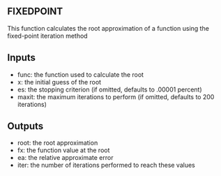 ## FIXEDPOINT
This function calculates the root approximation of a function using the fixed-point iteration method
## Inputs
* func: the function used to calculate the root
* x: the initial guess of the root
* es: the stopping criterion (if omitted, defaults to .00001 percent)
* maxit: the maximum iterations to perform (if omitted, defaults to 200 iterations)
## Outputs
* root: the root approximation
* fx: the function value at the root
* ea: the relative approximate error
* iter: the number of iterations performed to reach these values
